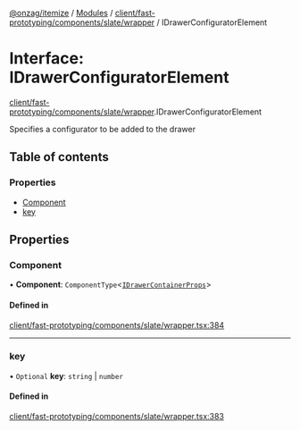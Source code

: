 [@onzag/itemize](../README.md) / [Modules](../modules.md) / [client/fast-prototyping/components/slate/wrapper](../modules/client_fast_prototyping_components_slate_wrapper.md) / IDrawerConfiguratorElement

# Interface: IDrawerConfiguratorElement

[client/fast-prototyping/components/slate/wrapper](../modules/client_fast_prototyping_components_slate_wrapper.md).IDrawerConfiguratorElement

Specifies a configurator to be added to the drawer

## Table of contents

### Properties

- [Component](client_fast_prototyping_components_slate_wrapper.IDrawerConfiguratorElement.md#component)
- [key](client_fast_prototyping_components_slate_wrapper.IDrawerConfiguratorElement.md#key)

## Properties

### Component

• **Component**: `ComponentType`\<[`IDrawerContainerProps`](client_fast_prototyping_components_slate_wrapper.IDrawerContainerProps.md)\>

#### Defined in

[client/fast-prototyping/components/slate/wrapper.tsx:384](https://github.com/onzag/itemize/blob/59702dd5/client/fast-prototyping/components/slate/wrapper.tsx#L384)

___

### key

• `Optional` **key**: `string` \| `number`

#### Defined in

[client/fast-prototyping/components/slate/wrapper.tsx:383](https://github.com/onzag/itemize/blob/59702dd5/client/fast-prototyping/components/slate/wrapper.tsx#L383)
